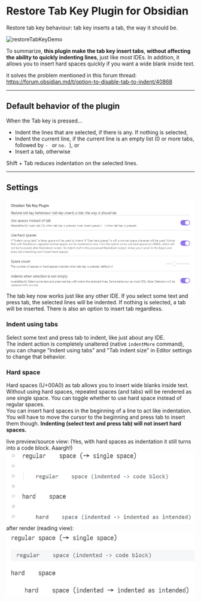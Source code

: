 # Restore Tab Key Plugin for Obsidian
Restore tab key behaviour: tab key inserts a tab, the way it should be.

![restoreTabKeyDemo](https://user-images.githubusercontent.com/39593345/220376206-de457056-2a52-48f9-ad57-e69fa42b909a.gif)

To summarize, **this plugin make the tab key insert tabs**, **without affecting the ability to quickly indenting lines**, just like most IDEs. In addition, it allows you to insert hard spaces quickly if you want a wide blank inside text.

it solves the problem mentioned in this forum thread: https://forum.obsidian.md/t/option-to-disable-tab-to-indent/40868

---

## Default behavior of the plugin

When the Tab key is pressed...
- Indent the lines that are selected, if there is any. If nothing is selected,
- Indent the current line, if the current line is an empty list (0 or more tabs, followed by `- ` or `no. `), or
- Insert a tab, otherwise

Shift + Tab reduces indentation on the selected lines.

---

## Settings

![](img_plugin-settings.png)\
The tab key now works just like any other IDE. If you select some text and press tab, the selected lines will be indented. If nothing is selected, a tab will be inserted. There is also an option to insert tab regardless.

### Indent using tabs
Select some text and press tab to indent, like just about any IDE.\
The indent action is completely unaltered (native `indentMore` command), you can change "Indent using tabs" and "Tab indent size" in Editor settings to change that behavior.

### Hard space
Hard spaces (U+00A0) as tab allows you to insert wide blanks inside text. Without using hard spaces, repeated spaces (and tabs) will be rendered as one single space. You can toggle whether to use hard space instead of regular spaces.\
You can insert hard spaces in the beginning of a line to act like indentation. You will have to move the cursor to the beginning and press tab to insert them though. **Indenting (select text and press tab) will not insert hard spaces.**

live preview/source view: (Yes, with hard spaces as indentation it still turns into a code block. Aaargh!)\
![](img_hard-spaces.png)\
after render (reading view):\
![](img_hard-spaces-rendered.png)
